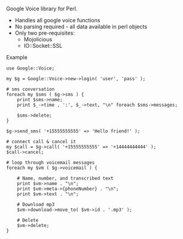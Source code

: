 Google Voice library for Perl.  

 - Handles all google voice functions
 - No parsing required - all data available in perl objects
 - Only two pre-requisites:
 	- Mojolicious
	- IO::Socket::SSL

Example

	use Google::Voice;
	
	my $g = Google::Voice->new->login( 'user', 'pass' );
	
	# sms conversation
	foreach my $sms ( $g->sms ) {
		print $sms->name;
		print $_->time , ':', $_->text, "\n" foreach $sms->messages;
		
		$sms->delete;
	}
	
	$g->send_sms( '+15555555555' => 'Hello friend!' );
	
	# connect call & cancel it
	my $call = $g->call( '+15555555555' => '+14444444444' );
	$call->cancel;
	
	# loop through voicemail messages
	foreach my $vm ( $g->voicemail ) {

		# Name, number, and transcribed text
		print $vm->name . "\n";
		print $vm->meta->{phoneNumber} . "\n";
		print $vm->text . "\n";
		
		# Download mp3
		$vm->download->move_to( $vm->id . '.mp3' );

		# Delete
		$vm->delete;
	}

